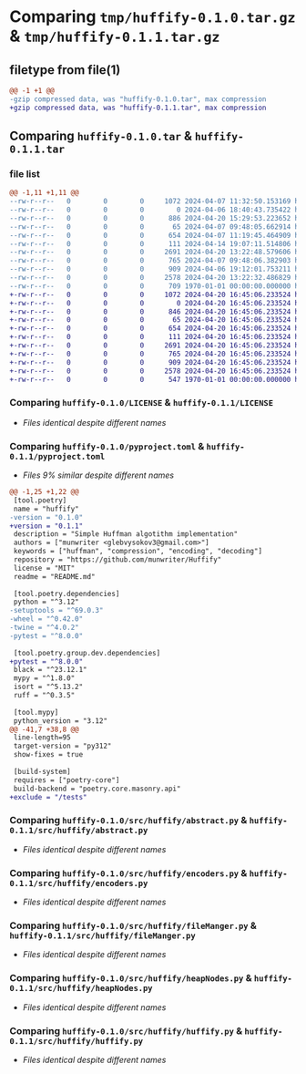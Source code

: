 # Comparing `tmp/huffify-0.1.0.tar.gz` & `tmp/huffify-0.1.1.tar.gz`

## filetype from file(1)

```diff
@@ -1 +1 @@
-gzip compressed data, was "huffify-0.1.0.tar", max compression
+gzip compressed data, was "huffify-0.1.1.tar", max compression
```

## Comparing `huffify-0.1.0.tar` & `huffify-0.1.1.tar`

### file list

```diff
@@ -1,11 +1,11 @@
--rw-r--r--   0        0        0     1072 2024-04-07 11:32:50.153169 huffify-0.1.0/LICENSE
--rw-r--r--   0        0        0        0 2024-04-06 18:40:43.735422 huffify-0.1.0/README.md
--rw-r--r--   0        0        0      886 2024-04-20 15:29:53.223652 huffify-0.1.0/pyproject.toml
--rw-r--r--   0        0        0       65 2024-04-07 09:48:05.662914 huffify-0.1.0/src/huffify/__init__.py
--rw-r--r--   0        0        0      654 2024-04-07 11:19:45.464909 huffify-0.1.0/src/huffify/abstract.py
--rw-r--r--   0        0        0      111 2024-04-14 19:07:11.514806 huffify-0.1.0/src/huffify/annotations.py
--rw-r--r--   0        0        0     2691 2024-04-20 13:22:48.579606 huffify-0.1.0/src/huffify/encoders.py
--rw-r--r--   0        0        0      765 2024-04-07 09:48:06.382903 huffify-0.1.0/src/huffify/fileManger.py
--rw-r--r--   0        0        0      909 2024-04-06 19:12:01.753211 huffify-0.1.0/src/huffify/heapNodes.py
--rw-r--r--   0        0        0     2578 2024-04-20 13:22:32.486829 huffify-0.1.0/src/huffify/huffify.py
--rw-r--r--   0        0        0      709 1970-01-01 00:00:00.000000 huffify-0.1.0/PKG-INFO
+-rw-r--r--   0        0        0     1072 2024-04-20 16:45:06.233524 huffify-0.1.1/LICENSE
+-rw-r--r--   0        0        0        0 2024-04-20 16:45:06.233524 huffify-0.1.1/README.md
+-rw-r--r--   0        0        0      846 2024-04-20 16:45:06.233524 huffify-0.1.1/pyproject.toml
+-rw-r--r--   0        0        0       65 2024-04-20 16:45:06.233524 huffify-0.1.1/src/huffify/__init__.py
+-rw-r--r--   0        0        0      654 2024-04-20 16:45:06.233524 huffify-0.1.1/src/huffify/abstract.py
+-rw-r--r--   0        0        0      111 2024-04-20 16:45:06.233524 huffify-0.1.1/src/huffify/annotations.py
+-rw-r--r--   0        0        0     2691 2024-04-20 16:45:06.233524 huffify-0.1.1/src/huffify/encoders.py
+-rw-r--r--   0        0        0      765 2024-04-20 16:45:06.233524 huffify-0.1.1/src/huffify/fileManger.py
+-rw-r--r--   0        0        0      909 2024-04-20 16:45:06.233524 huffify-0.1.1/src/huffify/heapNodes.py
+-rw-r--r--   0        0        0     2578 2024-04-20 16:45:06.233524 huffify-0.1.1/src/huffify/huffify.py
+-rw-r--r--   0        0        0      547 1970-01-01 00:00:00.000000 huffify-0.1.1/PKG-INFO
```

### Comparing `huffify-0.1.0/LICENSE` & `huffify-0.1.1/LICENSE`

 * *Files identical despite different names*

### Comparing `huffify-0.1.0/pyproject.toml` & `huffify-0.1.1/pyproject.toml`

 * *Files 9% similar despite different names*

```diff
@@ -1,25 +1,22 @@
 [tool.poetry]
 name = "huffify"
-version = "0.1.0"
+version = "0.1.1"
 description = "Simple Huffman algotithm implementation"
 authors = ["munwriter <glebvysokov3@gmail.com>"]
 keywords = ["huffman", "compression", "encoding", "decoding"]
 repository = "https://github.com/munwriter/Huffify"
 license = "MIT"
 readme = "README.md"
 
 [tool.poetry.dependencies]
 python = "^3.12"
-setuptools = "^69.0.3"
-wheel = "^0.42.0"
-twine = "^4.0.2"
-pytest = "^8.0.0"
 
 [tool.poetry.group.dev.dependencies]
+pytest = "^8.0.0"
 black = "^23.12.1"
 mypy = "^1.8.0"
 isort = "^5.13.2"
 ruff = "^0.3.5"
 
 [tool.mypy]
 python_version = "3.12"
@@ -41,7 +38,8 @@
 line-length=95
 target-version = "py312"
 show-fixes = true
 
 [build-system]
 requires = ["poetry-core"]
 build-backend = "poetry.core.masonry.api"
+exclude = "/tests"
```

### Comparing `huffify-0.1.0/src/huffify/abstract.py` & `huffify-0.1.1/src/huffify/abstract.py`

 * *Files identical despite different names*

### Comparing `huffify-0.1.0/src/huffify/encoders.py` & `huffify-0.1.1/src/huffify/encoders.py`

 * *Files identical despite different names*

### Comparing `huffify-0.1.0/src/huffify/fileManger.py` & `huffify-0.1.1/src/huffify/fileManger.py`

 * *Files identical despite different names*

### Comparing `huffify-0.1.0/src/huffify/heapNodes.py` & `huffify-0.1.1/src/huffify/heapNodes.py`

 * *Files identical despite different names*

### Comparing `huffify-0.1.0/src/huffify/huffify.py` & `huffify-0.1.1/src/huffify/huffify.py`

 * *Files identical despite different names*

